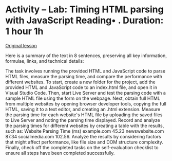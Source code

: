 # Activity – Lab: Timing HTML parsing with JavaScript Reading• . Duration: 1 hour 1h

[Original lesson](https://www.coursera.org/learn/uol-web-development/supplement/rTSiM/activity-lab-timing-html-parsing-with-javascript)

Here is a summary of the text in 8 sentences, preserving all key information, formulae, links, and technical details:

The task involves running the provided HTML and JavaScript code to parse HTML files, measure the parsing time, and compare the performance with different websites. To start, create a new folder for the project, add the provided HTML and JavaScript code to an index.html file, and open it in Visual Studio Code. Then, start Live Server and test the parsing code with a sample HTML file using the form on the webpage. Next, obtain full HTML from multiple websites by opening browser developer tools, copying the full HTML, saving it to a text editor, and creating an .html extension. Measure the parsing time for each website's HTML file by uploading the saved files to Live Server and noting the parsing time displayed. Record and analyze the parsing times for different websites by creating a table with the results, such as: Website Parsing Time (ms) example.com 45.23 newswebsite.com 87.34 socialmedia.com 102.56. Analyze the results by considering factors that might affect performance, like file size and DOM structure complexity. Finally, check off the completed tasks on the self-evaluation checklist to ensure all steps have been completed successfully.

